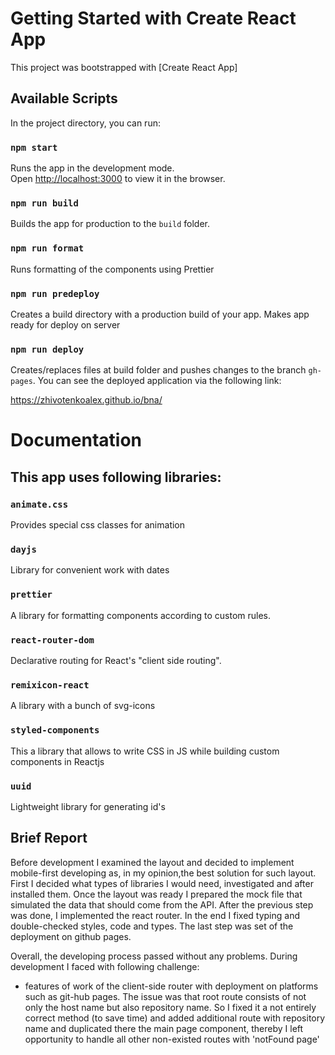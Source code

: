 # Getting Started with Create React App

This project was bootstrapped with [Create React App]

## Available Scripts

In the project directory, you can run:

### `npm start`

Runs the app in the development mode.\
Open [http://localhost:3000](http://localhost:3000) to view it in the browser.

### `npm run build`

Builds the app for production to the `build` folder.

### `npm run format`

Runs formatting of the components using Prettier

### `npm run predeploy`

Creates a build directory with a production build of your app.
Makes app ready for deploy on server

### `npm run deploy`

Creates/replaces files at build folder and pushes changes to the branch `gh-pages`. You can see the deployed application via the following link:

https://zhivotenkoalex.github.io/bna/

# Documentation

## This app uses following libraries:

### `animate.css`

Provides special css classes for animation

### `dayjs`

Library for convenient work with dates

### `prettier`

A library for formatting components according to custom rules.

### `react-router-dom`

Declarative routing for React's "client side routing".

### `remixicon-react`

A library with a bunch of svg-icons

### `styled-components`

This a library that allows to write CSS in JS while building custom components in Reactjs

### `uuid`

Lightweight library for generating id's

## Brief Report

Before development I examined the layout and decided to implement mobile-first developing as, in my opinion,the best solution for such layout.
First I decided what types of libraries I would need, investigated and after installed them.
Once the layout was ready I prepared the mock file that simulated the data that should come from the API.
After the previous step was done, I implemented the react router.
In the end I fixed typing and double-checked styles, code and types.
The last step was set of the deployment on github pages.

Overall, the developing process passed without any problems.
During development I faced with following challenge:

- features of work of the client-side router with deployment on platforms such as git-hub pages. The issue was that root route consists of not only the host name but also repository name. So I fixed it a not entirely correct method (to save time) and added additional route with repository name and duplicated there the main page component, thereby I left opportunity to handle all other non-existed routes with 'notFound page'
